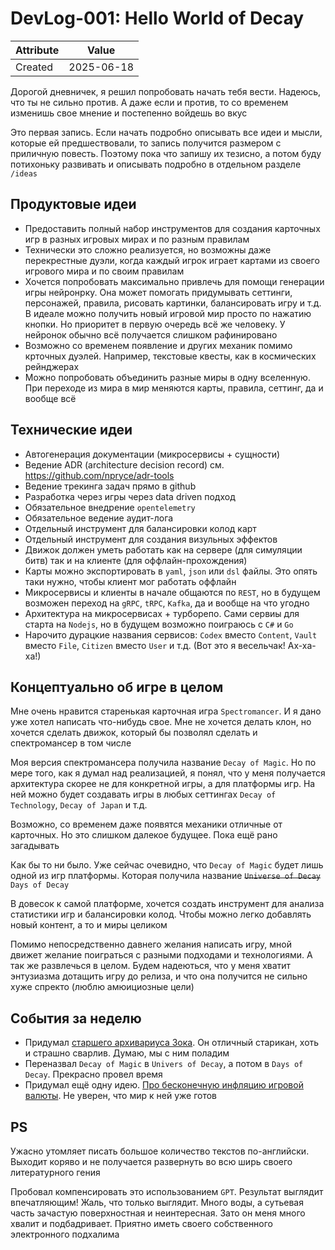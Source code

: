 # DevLog-001: Hello World of Decay

| Attribute | Value      |
| --------- | ---------- |
| Created   | 2025-06-18 |

Дорогой дневничек, я решил попробовать начать тебя вести. Надеюсь, что ты не сильно против. А даже если и против, то со временем изменишь свое мнение и постепенно войдешь во вкус

Это первая запись. Если начать подробно описывать все идеи и мысли, которые ей предшествовали, то запись получится размером с приличную повесть. Поэтому пока что запишу их тезисно, а потом буду потихоньку развивать и описывать подробно в отдельном разделе `/ideas`

## Продуктовые идеи

- Предоставить полный набор инструментов для создания карточных игр в разных игровых мирах и по разным правилам
- Технически это сложно реализуется, но возможны даже перекрестные дуэли, когда каждый игрок играет картами из своего игрового мира и по своим правилам
- Хочется попробовать максимально привлечь для помощи генерации игры нейронрку. Она может помогать придумывать сеттинги, персонажей, правила, рисовать картинки, балансировать игру и т.д. В идеале можно получить новый игровой мир просто по нажатию кнопки. Но приоритет в первую очередь всё же человеку. У нейронок обычно всё получается слишком рафинировано
- Возможно со временем появление и других механик помимо крточных дуэлей. Например, текстовые квесты, как в космических рейнджерах
- Можно попробовать объединить разные миры в одну вселенную. При переходе из мира в мир меняются карты, правила, сеттинг, да и вообще всё

## Технические идеи

- Автогенерация документации (микросервисы + сущности)
- Ведение ADR (architecture decision record) см. https://github.com/npryce/adr-tools
- Ведение трекинга задач прямо в github
- Разработка через игры через data driven подход
- Обязательное внедрение `opentelemetry`
- Обязательное ведение аудит-лога
- Отдельный инструмент для балансировки колод карт
- Отдельный инструмент для создания визульных эффектов
- Движок должен уметь работать как на сервере (для симуляции битв) так и на клиенте (для оффлайн-прохождения)
- Карты можно экспортировать в `yaml`, `json` или `dsl` файлы. Это опять таки нужно, чтобы клиент мог работать оффлайн
- Микросервисы и клиенты в начале общаются по `REST`, но в будущем возможен переход на `gRPC`, `tRPC`, `Kafka`, да и вообще на что угодно
- Архитектура на микросервисах + турборепо. Сами сервиы для старта на `Nodejs`, но в будущем возможно поиграюсь с `C#` и `Go`
- Нарочито дурацкие названия сервисов: `Codex` вместо `Content`, `Vault` вместо `File`, `Citizen` вместо `User` и т.д. (Вот это я весельчак! Ах-ха-ха!)

## Концептуально об игре в целом

Мне очень нравится старенькая карточная игра `Spectromancer`. И я дано уже хотел написать что-нибудь свое. Мне не хочется делать клон, но хочется сделать движок, который бы позволял сделать и спектромансер в том числе

Моя версия спектромансера получила название `Decay of Magic`. Но по мере того, как я думал над реализацией, я понял, что у меня получается архитектура скорее не для конкретной игры, а для платформы игр. На ней можно будет создавать игры в любых сеттингах `Decay of Technology`, `Decay of Japan` и т.д.

Возможно, со временем даже появятся механики отличные от карточных. Но это слишком далекое будущее. Пока ещё рано загадывать

Как бы то ни было. Уже сейчас очевидно, что `Decay of Magic` будет лишь одной из игр платформы. Которая получила название ~~`Universe of Decay`~~ `Days of Decay`

В довесок к самой платформе, хочется создать инструмент для анализа статистики игр и балансировки колод. Чтобы можно легко добавлять новый контент, а то и миры целиком

Помимо непосредственно давнего желания написать игру, мной движет желание поиграться с разными подходами и технологиями. А так же развлечься в целом. Будем надеються, что у меня хватит энтузиазма дотащить игру до релиза, и что она получится не сильно хуже спректо (люблю амюициозные цели)

## События за неделю

- Придумал [старшего архивариуса Зока](../ideas/Idea-001_archivist-zok.md). Он отличный старикан, хоть и страшно сварлив. Думаю, мы с ним поладим
- Переназвал `Decay of Magic` в `Univers of Decay`, а потом в `Days of Decay`. Прекрасно провел время
- Придумал ещё одну идею. [Про бесконечную инфляцию игровой валюты](../ideas/Idea-002_unstable-coin.md). Не уверен, что мир к ней уже готов

## PS

Ужасно утомляет писать большое количество текстов по-английски. Выходит коряво и не получается развернуть во всю ширь своего литературного гения

Пробовал компенсировать это использованием `GPT`. Результат выглядит впечатляющим! Жаль, что только выглядит. Много воды, а сутьевая часть зачастую поверхностная и неинтересная. Зато он меня много хвалит и подбадривает. Приятно иметь своего собственного электронного подхалима
